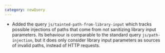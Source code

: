 ```yaml
---
category: newQuery
---
```

* Added the query `js/tainted-path-from-library-input` which tracks possible
  injections of paths that come from not sanitizing library input parameters.
  Its behaviour is comparable to the standard query
  `js/path-injection`, but it does only consider library input parameters
  as sources of invalid paths, instead of HTTP requests.